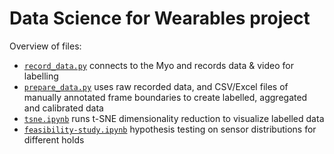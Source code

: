 # Data Science for Wearables project

Overview of files:

- [`record_data.py`](record_data.py) connects to the Myo and records
  data & video for labelling
- [`prepare_data.py`](prepare_data.py) uses raw recorded data, and CSV/Excel
  files of manually annotated frame boundaries to create labelled, aggregated
  and calibrated data
- [`tsne.ipynb`](tsne.ipynb) runs t-SNE dimensionality reduction to visualize
  labelled data
- [`feasibility-study.ipynb`](feasibility-study.ipynb) hypothesis testing on
  sensor distributions for different holds
